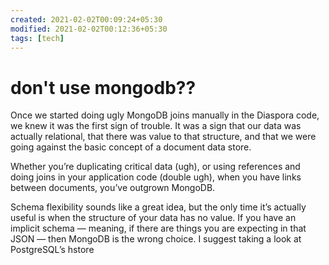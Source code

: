 ```yaml
---
created: 2021-02-02T00:09:24+05:30
modified: 2021-02-02T00:12:36+05:30
tags: [tech]
---
```


# don't use mongodb??

Once we started doing ugly MongoDB joins manually in the Diaspora code, we knew it was the first sign of trouble. It was a sign that our data was actually relational, that there was value to that structure, and that we were going against the basic concept of a document data store.

Whether you’re duplicating critical data (ugh), or using references and doing joins in your application code (double ugh), when you have links between documents, you’ve outgrown MongoDB.

Schema flexibility sounds like a great idea, but the only time it’s actually useful is when the structure of your data has no value. If you have an implicit schema — meaning, if there are things you are expecting in that JSON — then MongoDB is the wrong choice. I suggest taking a look at PostgreSQL’s hstore
